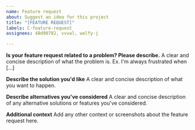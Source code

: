```yaml
---
name: Feature request
about: Suggest an idea for this project
title: "[FEATURE REQUEST]"
labels: C-feature-request
assignees: 48d90782, vvval, wolfy-j

---
```


**Is your feature request related to a problem? Please describe.**
A clear and concise description of what the problem is. Ex. I'm always frustrated when [...]

**Describe the solution you'd like**
A clear and concise description of what you want to happen.

**Describe alternatives you've considered**
A clear and concise description of any alternative solutions or features you've considered.

**Additional context**
Add any other context or screenshots about the feature request here.
